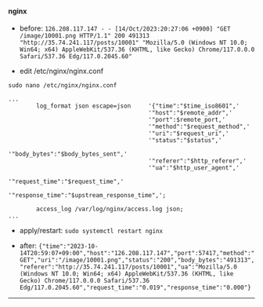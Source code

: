 #### nginx
- before: `126.208.117.147 - - [14/Oct/2023:20:27:06 +0900] "GET /image/10001.png HTTP/1.1" 200 491313 "http://35.74.241.117/posts/10001" "Mozilla/5.0 (Windows NT 10.0; Win64; x64) AppleWebKit/537.36 (KHTML, like Gecko) Chrome/117.0.0.0 Safari/537.36 Edg/117.0.2045.60"`

- edit /etc/nginx/nginx.conf
```
sudo nano /etc/nginx/nginx.conf

...
        log_format json escape=json     '{"time":"$time_iso8601",'
                                        '"host":"$remote_addr",'
                                        '"port":$remote_port,'
                                        '"method":"$request_method",'
                                        '"uri":"$request_uri",'
                                        '"status":"$status",'
                                        '"body_bytes":"$body_bytes_sent",'
                                        '"referer":"$http_referer",'
                                        '"ua":"$http_user_agent",'
                                        '"request_time":"$request_time",'
                                        '"response_time":"$upstream_response_time",';

        access_log /var/log/nginx/access.log json;
...
```

- apply/restart:
`sudo systemctl restart nginx`

- after: `{"time":"2023-10-14T20:59:07+09:00","host":"126.208.117.147","port":57417,"method":"GET","uri":"/image/10001.png","status":"200","body_bytes":"491313","referer":"http://35.74.241.117/posts/10001","ua":"Mozilla/5.0 (Windows NT 10.0; Win64; x64) AppleWebKit/537.36 (KHTML, like Gecko) Chrome/117.0.0.0 Safari/537.36 Edg/117.0.2045.60","request_time":"0.019","response_time":"0.000"}`

---
